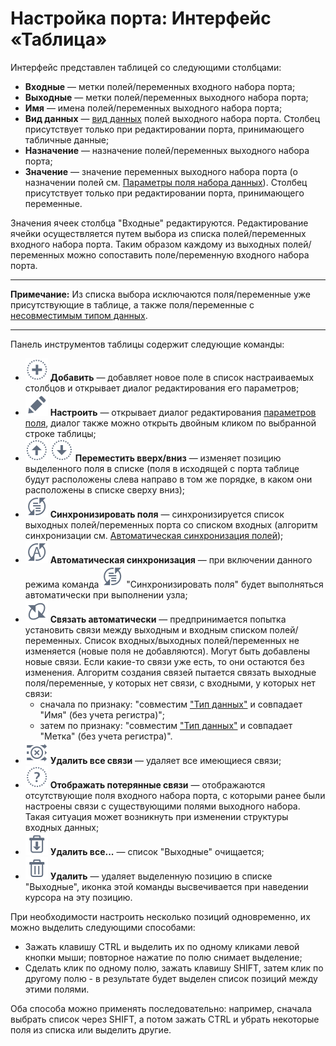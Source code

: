 # Настройка порта: Интерфейс «Таблица»

Интерфейс представлен таблицей со следующими столбцами:

* **Входные** — метки полей/переменных входного набора порта;
* **Выходные** — метки полей/переменных выходного набора порта;
* **Имя** — имена полей/переменных выходного набора порта;
* **Вид данных** — [вид данных](../../data/datatype.md) полей выходного набора порта. Столбец присутствует только при редактировании порта, принимающего табличные данные;
* **Назначение** — назначение полей/переменных выходного набора порта;
* **Значение** — значение переменных выходного набора порта (о назначении полей см. [Параметры поля набора данных]()). Столбец присутствует только при редактировании порта, принимающего переменные.

Значения ячеек столбца "Входные" редактируются. Редактирование ячейки осуществляется путем выбора из списка полей/переменных входного набора порта. Таким образом каждому из выходных полей/переменных можно сопоставить поле/переменную входного набора порта.

-----

**Примечание:** Из списка выбора исключаются поля/переменные уже присутствующие в таблице, а также поля/переменные с [несовместимым типом данных](../../data/compatibility.md).

-----

Панель инструментов таблицы содержит следующие команды:

* ![Добавить](../../media/app/beginning/scenario/toolbar-18-04.svg) **Добавить** — добавляет новое поле в список настраиваемых столбцов и открывает диалог редактирования его параметров;
* ![Настроить](../../media/app/beginning/scenario/toolbar-18-05.svg) **Настроить** — открывает диалог редактирования [параметров поля](../../processors/transformation/fields_parameters.md), диалог также можно открыть двойным кликом по выбранной строке таблицы;
* ![Переместить вверх](../../media/app/icons/toolbar-18/top.svg) ![Переместить вниз](../../media/app/icons/toolbar-18/down.svg) **Переместить вверх/вниз** — изменяет позицию выделенного поля в списке (поля в исходящей с порта таблице будут расположены слева направо в том же порядке, в каком они расположены в списке сверху вниз);
* ![Синхронизировать поля](../../media/app/beginning/scenario/toolbar-18-177.svg) **Синхронизировать поля** — синхронизируется список выходных полей/переменных порта со списком входных (алгоритм синхронизации см. [Автоматическая синхронизация полей](./field-synchronization.md));
* ![Автоматическая синхронизация](../../media/app/beginning/scenario/toolbar-18-178.svg) **Автоматическая синхронизация** — при включении данного режима команда ![Синхронизировать поля](../../media/app/beginning/scenario/toolbar-18-177.svg) "Синхронизировать поля" будет выполняться автоматически при выполнении узла;
* ![Связать автоматически](../../media/app/icons/toolbar-18/toolbar-18-182.svg) **Связать автоматически** — предпринимается попытка установить связи между выходным и входным списком полей/переменных. Список входных/выходных полей/переменных не изменяется (новые поля не добавляются). Могут быть добавлены новые связи. Если какие-то связи уже есть, то они остаются без изменения. Алгоритм создания связей пытается связать выходные поля/переменные, у которых нет связи, с входными, у которых нет связи:
  * сначала по признаку: "совместим ["Тип данных"](../../data/datatype.md) и совпадает "Имя" (без учета регистра)";
  * затем по признаку: "совместим ["Тип данных"](../../data/datatype.md) и совпадает "Метка" (без учета регистра)".
* ![Удалить все связи](../../media/app/icons/toolbar-18/toolbar-18-183.svg) **Удалить все связи** — удаляет все имеющиеся связи;
* ![Отображать потерянные связи](../../media/app/icons/toolbar-18/toolbar-18-181.svg) **Отображать потерянные связи** — отображаются отсутствующие поля входного набора порта, с которыми ранее были настроены связи с существующими полями выходного набора. Такая ситуация может возникнуть при изменении структуры входных данных;
* ![Удалить все](../../media/app/icons/toolbar-18/toolbar-18-127.svg) **Удалить все...** — список "Выходные" очищается;
* ![Удалить](../../media/app/beginning/scenario/toolbar-18-06.svg) **Удалить** — удаляет выделенную позицию в списке "Выходные", иконка этой команды высвечивается при наведении курсора на эту позицию.

При необходимости настроить несколько позиций одновременно, их можно выделить следующими способами:

* Зажать клавишу CTRL и выделить их по одному кликами левой кнопки мыши; повторное нажатие по полю снимает выделение;
* Cделать клик по одному полю, зажать клавишу SHIFT, затем клик по другому полю - в результате будет выделен список позиций между этими полями.

Оба способа можно применять последовательно: например, сначала выбрать список через SHIFT, а потом зажать CTRL и убрать некоторые поля из списка или выделить другие.
